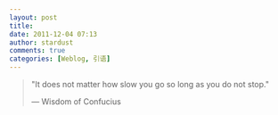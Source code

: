 ```yaml
---
layout: post
title: 
date: 2011-12-04 07:13
author: stardust
comments: true
categories: [Weblog, 引语]
---
```

<blockquote><p>"It does not matter how slow you go so long as you do not stop."</p>

<p>— Wisdom of Confucius</p></blockquote>

<div class='attribution'></div>
